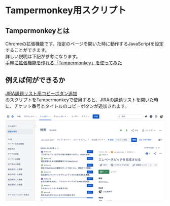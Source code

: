 # Tampermonkey用スクリプト
## Tampermonkeyとは
Chromeの拡張機能です。指定のページを開いた時に動作するJavaScriptを設定することができます。  
詳しい説明は下記が参考になります。  
[手軽に拡張機能を作れる「Tampermonkey」を使ってみた](https://rightcode.co.jp/blog/information-technology/tampermonkey-google-chrome-extended-function)  

## 例えば何ができるか
[JIRA課題リスト用コピーボタン追加](https://github.com/yheihei/tampermonkey/blob/master/jira/copyIssueTitle.js)  
のスクリプトをTampermonkeyで使用すると、JIRAの課題リストを開いた時に、チケット番号とタイトルのコピーボタンが追加されます。  
  
![コピーボタン追加 on JIRA](https://raw.githubusercontent.com/yheihei/tampermonkey/master/doc/image/copyIssueTitle.png)  
